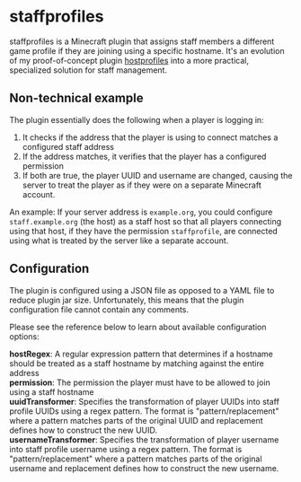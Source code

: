 # staffprofiles

staffprofiles is a Minecraft plugin that assigns staff members a different game profile if
they are joining using a specific hostname.
It's an evolution of my proof-of-concept plugin [hostprofiles](https://github.com/MCMDEV/hostprofiles)
into a more practical, specialized solution for staff management.

## Non-technical example

The plugin essentially does the following when a player is logging in:

1. It checks if the address that the player is using to connect matches a configured staff address
2. If the address matches, it verifies that the player has a configured permission
3. If both are true, the player UUID and username are changed, causing the server to treat the player as if
   they were on a separate Minecraft account.

An example:
If your server address is `example.org`, you could configure `staff.example.org` (the host) as a staff host
so that all players connecting using that host, if they have the permission `staffprofile`, are
connected using what is treated by the server like a separate account.

## Configuration

The plugin is configured using a JSON file as opposed to a YAML file to reduce plugin jar size. Unfortunately, this
means that the plugin configuration file cannot contain any comments.

Please see the reference below to learn about available configuration options:

**hostRegex**: A regular expression pattern that determines if a hostname should be treated as a staff hostname by matching
against the entire address \
**permission**: The permission the player must have to be allowed to join using a staff hostname \
**uuidTransformer**: Specifies the transformation of player UUIDs into staff profile UUIDs using a regex pattern. The format
is "pattern/replacement" where a pattern matches parts of the original UUID and replacement defines how to construct the
new UUID. \
**usernameTransformer**: Specifies the transformation of player username into staff profile username using a regex pattern.
The format is "pattern/replacement" where a pattern matches parts of the original username and replacement defines
how to construct the new username.